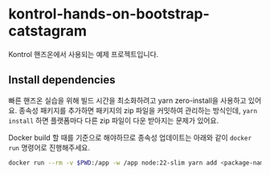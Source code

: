 # kontrol-hands-on-bootstrap-catstagram
Kontrol 핸즈온에서 사용되는 예제 프로젝트입니다.

## Install dependencies
빠른 핸즈온 실습을 위해 빌드 시간을 최소화하려고 yarn zero-install을 사용하고 있어요.
종속성 패키지를 추가하면 패키지의 zip 파일을 커밋하여 관리하는 방식인데,
`yarn install` 하면 플랫폼마다 다른 zip 파일이 다운 받아지는 문제가 있어요.

Docker build 할 때를 기준으로 해야하므로 종속성 업데이트는 아래와 같이 `docker run`
명령어로 진행해주세요.

```bash
docker run --rm -v $PWD:/app -w /app node:22-slim yarn add <package-name>
```
